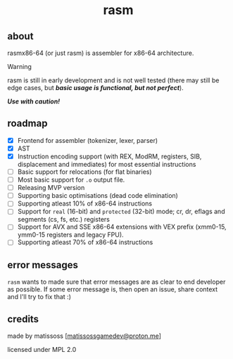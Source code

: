 <div align=center>
    <h1>rasm</h1>
</div>

## about

rasmx86-64 (or just rasm) is assembler for x86-64 architecture.

> [!WARNING]
> rasm is still in early development and is not well tested (there may still be edge cases, but ***basic usage is functional, but not perfect***). 
>
> ***Use with caution!***

## roadmap

- [x] Frontend for assembler (tokenizer, lexer, parser)
- [x] AST
- [x] Instruction encoding support (with REX, ModRM, registers, SIB, displacement and immediates) for most essential instructions
- [ ] Basic support for relocations (for flat binaries)
- [ ] Most basic support for `.o` output file.
- [ ] Releasing MVP version
- [ ] Supporting basic optimisations (dead code elimination)
- [ ] Supporting atleast 10% of x86-64 instructions
- [ ] Support for `real` (16-bit) and `protected` (32-bit) mode; cr, dr, eflags and segments (cs, fs, etc.) registers
- [ ] Support for AVX and SSE x86-64 extensions with VEX prefix (xmm0-15, ymm0-15 registers and legacy FPU).
- [ ] Supporting atleast 70% of x86-64 instructions

## error messages

`rasm` wants to made sure that error messages are as clear to end developer as possible. 
If some error message is, then open an issue, share context and I'll try to fix that :)

## credits

made by matissoss [matissossgamedev@proton.me]

licensed under MPL 2.0

